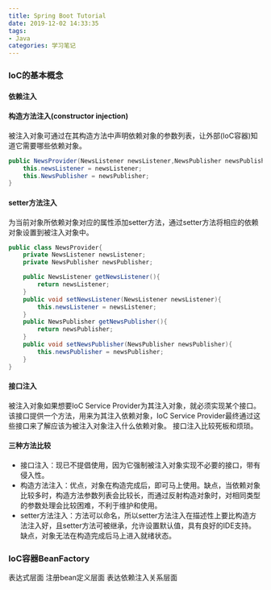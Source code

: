 ```yaml
---
title: Spring Boot Tutorial
date: 2019-12-02 14:33:35
tags: 
- Java
categories: 学习笔记
---
```



### IoC的基本概念

#### 依赖注入

#### 构造方法注入(constructor injection)

被注入对象可通过在其构造方法中声明依赖对象的参数列表，让外部(IoC容器)知道它需要哪些依赖对象。
```java
public NewsProvider(NewsListener newsListener,NewsPublisher newsPublisher){
    this.newsListener = newsListener;
    this.NewsPublisher = newsPublisher;
}
```

<!--more-->

#### setter方法注入

为当前对象所依赖对象对应的属性添加setter方法，通过setter方法将相应的依赖对象设置到被注入对象中。
```java
public class NewsProvider{
    private NewsListener newsListener;
    private NewsPublisher newsPublisher;

    public NewsListener getNewsListener(){
        return newsListener;
    }
    public void setNewsListener(NewsListener newsListener){
        this.newsListener = newsListener;
    }
    public NewsPublisher getNewsPublisher(){
        return newsPublisher;
    }
    public void setNewsPublisher(NewsPublisher newsPublisher){
        this.newsPublisher = newsPublisher;
    }
}
```

#### 接口注入

被注入对象如果想要IoC Service Provider为其注入对象，就必须实现某个接口。该接口提供一个方法，用来为其注入依赖对象，IoC Service Provider最终通过这些接口来了解应该为被注入对象注入什么依赖对象。
接口注入比较死板和烦琐。

#### 三种方法比较

- 接口注入：现已不提倡使用，因为它强制被注入对象实现不必要的接口，带有侵入性。
- 构造方法注入：优点，对象在构造完成后，即可马上使用。缺点，当依赖对象比较多时，构造方法参数列表会比较长，而通过反射构造对象时，对相同类型的参数处理会比较困难，不利于维护和使用。
- setter方法注入：方法可以命名，所以setter方法注入在描述性上要比构造方法注入好，且setter方法可被继承，允许设置默认值，具有良好的IDE支持。缺点，对象无法在构造完成后马上进入就绪状态。


### IoC容器BeanFactory

表达式层面
注册bean定义层面
表达依赖注入关系层面







